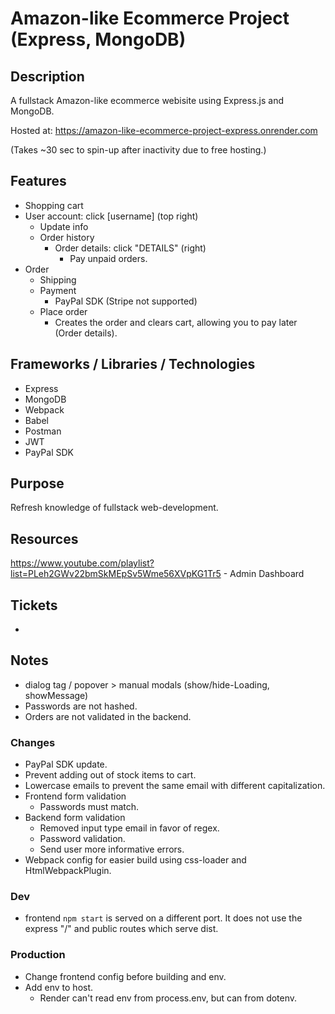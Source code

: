 # Amazon-like Ecommerce Project (Express, MongoDB)

## Description

A fullstack Amazon-like ecommerce webisite using Express.js and MongoDB.

Hosted at: https://amazon-like-ecommerce-project-express.onrender.com

(Takes ~30 sec to spin-up after inactivity due to free hosting.)

## Features

- Shopping cart
- User account: click [username] (top right)
  - Update info
  - Order history
    - Order details: click "DETAILS" (right)
      - Pay unpaid orders.
- Order
  - Shipping
  - Payment
    - PayPal SDK (Stripe not supported)
  - Place order
    - Creates the order and clears cart, allowing you to pay later (Order details).

## Frameworks / Libraries / Technologies

- Express
- MongoDB
- Webpack
- Babel
- Postman
- JWT
- PayPal SDK

## Purpose

Refresh knowledge of fullstack web-development.

## Resources

https://www.youtube.com/playlist?list=PLeh2GWv22bmSkMEpSv5Wme56XVpKG1Tr5 - Admin Dashboard

## Tickets

-

## Notes

- dialog tag / popover > manual modals (show/hide-Loading, showMessage)
- Passwords are not hashed.
- Orders are not validated in the backend.

### Changes

- PayPal SDK update.
- Prevent adding out of stock items to cart.
- Lowercase emails to prevent the same email with different capitalization.
- Frontend form validation
  - Passwords must match.
- Backend form validation
  - Removed input type email in favor of regex.
  - Password validation.
  - Send user more informative errors.
- Webpack config for easier build using css-loader and HtmlWebpackPlugin.

### Dev

- frontend `npm start` is served on a different port. It does not use the express "/" and public routes which serve dist.

### Production

- Change frontend config before building and env.
- Add env to host.
  - Render can't read env from process.env, but can from dotenv.
